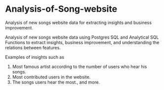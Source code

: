 # Analysis-of-Song-website
Analysis of new songs website data for extracting insights and business improvement.

Analysis of new songs website data using Postgres SQL and Analytical SQL Functions to extract insights, business improvement, and understanding the relations between features.

Examples of insights such as
1) Most famous artist according to the number of users who hear his songs.
2) Most contributed users in the website.
3) The songs users hear the most., and more.


